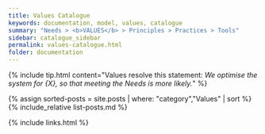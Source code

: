 ```yaml
---
title: Values Catalogue
keywords: documentation, model, values, catalogue
summary: "Needs > <b>VALUES</b> > Principles > Practices > Tools"
sidebar: catalogue_sidebar
permalink: values-catalogue.html
folder: documentation
---
```


{% include tip.html content="Values resolve this statement: <i>We optimise the system for {X}, so that meeting the Needs is more likely.</i>" %}

{% assign sorted-posts = site.posts | where: "category","Values" | sort %}
{% include_relative list-posts.md %}

{% include links.html %}
